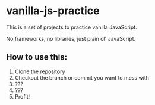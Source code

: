 # vanilla-js-practice
 
This is a set of projects to practice vanilla JavaScript.

No frameworks, no libraries, just plain ol' JavaScript.

## How to use this:

1. Clone the repository
2. Checkout the branch or commit you want to mess with
3. ???
4. ???
5. Profit!